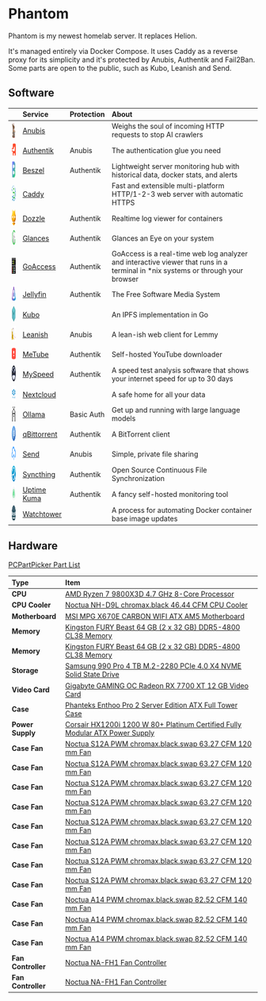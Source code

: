# Phantom

Phantom is my newest homelab server. It replaces Helion.

It's managed entirely via Docker Compose. It uses Caddy as a reverse proxy for its simplicity and it's protected by Anubis, Authentik and Fail2Ban. Some parts are open to the public, such as Kubo, Leanish and Send.

## Software

|                                                                                          | Service                                                   | Protection | About                                                                                                                            |
| :--------------------------------------------------------------------------------------: | :-------------------------------------------------------- | :--------- | :------------------------------------------------------------------------------------------------------------------------------- |
| <img alt="Anubis logo"      height="32px" src="../logos/anubis.png"      width="32px" /> | [Anubis](https://github.com/TecharoHQ/anubis)             |            | Weighs the soul of incoming HTTP requests to stop AI crawlers                                                                    |
| <img alt="Authentik logo"   height="32px" src="../logos/authentik.png"   width="32px" /> | [Authentik](https://github.com/goauthentik/authentik)     | Anubis     | The authentication glue you need                                                                                                 |
| <img alt="Beszel logo"      height="32px" src="../logos/beszel.png"      width="32px" /> | [Beszel](https://github.com/henrygd/beszel)               | Authentik  | Lightweight server monitoring hub with historical data, docker stats, and alerts                                                 |
| <img alt="Caddy logo"       height="32px" src="../logos/caddy.png"       width="32px" /> | [Caddy](https://github.com/caddyserver/caddy)             |            | Fast and extensible multi-platform HTTP/1-2-3 web server with automatic HTTPS                                                    |
| <img alt="Dozzle logo"      height="32px" src="../logos/dozzle.png"      width="32px" /> | [Dozzle](https://github.com/amir20/dozzle)                | Authentik  | Realtime log viewer for containers                                                                                               |
| <img alt="Glances logo"     height="32px" src="../logos/glances.png"     width="32px" /> | [Glances](https://github.com/nicolargo/glances)           | Authentik  | Glances an Eye on your system                                                                                                    |
| <img alt="GoAccess logo"    height="32px" src="../logos/goaccess.png"    width="32px" /> | [GoAccess](https://github.com/allinurl/goaccess)          | Authentik  | GoAccess is a real-time web log analyzer and interactive viewer that runs in a terminal in \*nix systems or through your browser |
| <img alt="Jellyfin logo"    height="32px" src="../logos/jellyfin.png"    width="32px" /> | [Jellyfin](https://github.com/jellyfin/jellyfin)          | Authentik  | The Free Software Media System                                                                                                   |
| <img alt="Kubo logo"        height="32px" src="../logos/ipfs.png"        width="32px" /> | [Kubo](https://github.com/ipfs/kubo)                      |            | An IPFS implementation in Go                                                                                                     |
| <img alt="Leanish logo"     height="32px" src="../logos/leanish.png"     width="32px" /> | [Leanish](https://github.com/NatoBoram/leanish)           | Anubis     | A lean-ish web client for Lemmy                                                                                                  |
| <img alt="MeTube logo"      height="32px" src="../logos/metube.png"      width="32px" /> | [MeTube](https://github.com/alexta69/metube)              | Authentik  | Self-hosted YouTube downloader                                                                                                   |
| <img alt="MySpeed logo"     height="32px" src="../logos/myspeed.png"     width="32px" /> | [MySpeed](https://github.com/gnmyt/myspeed)               | Authentik  | A speed test analysis software that shows your internet speed for up to 30 days                                                  |
| <img alt="Nextcloud logo"   height="32px" src="../logos/nextcloud.png"   width="32px" /> | [Nextcloud](https://github.com/nextcloud/server)          |            | A safe home for all your data                                                                                                    |
| <img alt="Ollama logo"      height="32px" src="../logos/ollama.png"      width="32px" /> | [Ollama](https://github.com/ollama/ollama)                | Basic Auth | Get up and running with large language models                                                                                    |
| <img alt="qBittorrent logo" height="32px" src="../logos/qbittorrent.png" width="32px" /> | [qBittorrent](https://github.com/qbittorrent/qBittorrent) | Authentik  | A BitTorrent client                                                                                                              |
| <img alt="Send logo"        height="32px" src="../logos/send.png"        width="32px" /> | [Send](https://gitlab.com/timvisee/send)                  | Anubis     | Simple, private file sharing                                                                                                     |
| <img alt="Syncthing logo"   height="32px" src="../logos/syncthing.png"   width="32px" /> | [Syncthing](https://github.com/syncthing/syncthing)       | Authentik  | Open Source Continuous File Synchronization                                                                                      |
| <img alt="Uptime Kuma logo" height="32px" src="../logos/uptime-kuma.png" width="32px" /> | [Uptime Kuma](https://github.com/louislam/uptime-kuma)    | Authentik  | A fancy self-hosted monitoring tool                                                                                              |
| <img alt="Watchtower logo"  height="32px" src="../logos/watchtower.png"  width="32px" /> | [Watchtower](https://github.com/containrrr/watchtower)    |            | A process for automating Docker container base image updates                                                                     |

## Hardware

[PCPartPicker Part List](https://ca.pcpartpicker.com/list/VPDrt3)

| Type               | Item                                                                                                                                                                                                                 |
| :----------------- | :------------------------------------------------------------------------------------------------------------------------------------------------------------------------------------------------------------------- |
| **CPU**            | [AMD Ryzen 7 9800X3D 4.7 GHz 8-Core Processor](https://ca.pcpartpicker.com/product/fPyH99/amd-ryzen-7-9800x3d-47-ghz-8-core-processor-100-1000001084wof)                                                             |
| **CPU Cooler**     | [Noctua NH-D9L chromax.black 46.44 CFM CPU Cooler](https://ca.pcpartpicker.com/product/KQMMnQ/noctua-nh-d9l-chromaxblack-4644-cfm-cpu-cooler-nh-d9l-chromaxblack)                                                    |
| **Motherboard**    | [MSI MPG X670E CARBON WIFI ATX AM5 Motherboard](https://ca.pcpartpicker.com/product/rmbTwP/msi-mpg-x670e-carbon-wifi-atx-am5-motherboard-mpg-x670e-carbon-wifi)                                                      |
| **Memory**         | [Kingston FURY Beast 64 GB (2 x 32 GB) DDR5-4800 CL38 Memory](https://ca.pcpartpicker.com/product/7YxRsY/kingston-fury-beast-64-gb-2-x-32-gb-ddr5-4800-cl38-memory-kf548c38bbk2-64)                                  |
| **Memory**         | [Kingston FURY Beast 64 GB (2 x 32 GB) DDR5-4800 CL38 Memory](https://ca.pcpartpicker.com/product/7YxRsY/kingston-fury-beast-64-gb-2-x-32-gb-ddr5-4800-cl38-memory-kf548c38bbk2-64)                                  |
| **Storage**        | [Samsung 990 Pro 4 TB M.2-2280 PCIe 4.0 X4 NVME Solid State Drive](https://ca.pcpartpicker.com/product/RKYmP6/samsung-990-pro-4-tb-m2-2280-pcie-40-x4-nvme-solid-state-drive-mz-v9p4t0bw)                            |
| **Video Card**     | [Gigabyte GAMING OC Radeon RX 7700 XT 12 GB Video Card](https://ca.pcpartpicker.com/product/VTFmP6/gigabyte-gaming-oc-radeon-rx-7700-xt-12-gb-video-card-gv-r77xtgaming-oc-12gd)                                     |
| **Case**           | [Phanteks Enthoo Pro 2 Server Edition ATX Full Tower Case](https://ca.pcpartpicker.com/product/FQGhP6/phanteks-enthoo-pro-2-server-edition-atx-full-tower-case-ph-es620pc_bk02)                                      |
| **Power Supply**   | [Corsair HX1200i 1200 W 80+ Platinum Certified Fully Modular ATX Power Supply](https://ca.pcpartpicker.com/product/fGgrxr/corsair-hx1200i-1200-w-80-platinum-certified-fully-modular-atx-power-supply-cp-9020281-na) |
| **Case Fan**       | [Noctua S12A PWM chromax.black.swap 63.27 CFM 120 mm Fan](https://ca.pcpartpicker.com/product/CKFXsY/noctua-nf-s12a-pwm-chromaxblackswap-633-cfm-120mm-fan-nf-s12a-pwm-chromaxblackswap)                             |
| **Case Fan**       | [Noctua S12A PWM chromax.black.swap 63.27 CFM 120 mm Fan](https://ca.pcpartpicker.com/product/CKFXsY/noctua-nf-s12a-pwm-chromaxblackswap-633-cfm-120mm-fan-nf-s12a-pwm-chromaxblackswap)                             |
| **Case Fan**       | [Noctua S12A PWM chromax.black.swap 63.27 CFM 120 mm Fan](https://ca.pcpartpicker.com/product/CKFXsY/noctua-nf-s12a-pwm-chromaxblackswap-633-cfm-120mm-fan-nf-s12a-pwm-chromaxblackswap)                             |
| **Case Fan**       | [Noctua S12A PWM chromax.black.swap 63.27 CFM 120 mm Fan](https://ca.pcpartpicker.com/product/CKFXsY/noctua-nf-s12a-pwm-chromaxblackswap-633-cfm-120mm-fan-nf-s12a-pwm-chromaxblackswap)                             |
| **Case Fan**       | [Noctua S12A PWM chromax.black.swap 63.27 CFM 120 mm Fan](https://ca.pcpartpicker.com/product/CKFXsY/noctua-nf-s12a-pwm-chromaxblackswap-633-cfm-120mm-fan-nf-s12a-pwm-chromaxblackswap)                             |
| **Case Fan**       | [Noctua S12A PWM chromax.black.swap 63.27 CFM 120 mm Fan](https://ca.pcpartpicker.com/product/CKFXsY/noctua-nf-s12a-pwm-chromaxblackswap-633-cfm-120mm-fan-nf-s12a-pwm-chromaxblackswap)                             |
| **Case Fan**       | [Noctua S12A PWM chromax.black.swap 63.27 CFM 120 mm Fan](https://ca.pcpartpicker.com/product/CKFXsY/noctua-nf-s12a-pwm-chromaxblackswap-633-cfm-120mm-fan-nf-s12a-pwm-chromaxblackswap)                             |
| **Case Fan**       | [Noctua S12A PWM chromax.black.swap 63.27 CFM 120 mm Fan](https://ca.pcpartpicker.com/product/CKFXsY/noctua-nf-s12a-pwm-chromaxblackswap-633-cfm-120mm-fan-nf-s12a-pwm-chromaxblackswap)                             |
| **Case Fan**       | [Noctua A14 PWM chromax.black.swap 82.52 CFM 140 mm Fan](https://ca.pcpartpicker.com/product/sWM323/noctua-nf-a14-pwm-chromaxblackswap-825-cfm-140mm-fan-nf-a14-pwm-chromaxblackswap)                                |
| **Case Fan**       | [Noctua A14 PWM chromax.black.swap 82.52 CFM 140 mm Fan](https://ca.pcpartpicker.com/product/sWM323/noctua-nf-a14-pwm-chromaxblackswap-825-cfm-140mm-fan-nf-a14-pwm-chromaxblackswap)                                |
| **Case Fan**       | [Noctua A14 PWM chromax.black.swap 82.52 CFM 140 mm Fan](https://ca.pcpartpicker.com/product/sWM323/noctua-nf-a14-pwm-chromaxblackswap-825-cfm-140mm-fan-nf-a14-pwm-chromaxblackswap)                                |
| **Fan Controller** | [Noctua NA-FH1 Fan Controller](https://ca.pcpartpicker.com/product/mHYRsY/noctua-na-fh1-fan-controller-na-fh1)                                                                                                       |
| **Fan Controller** | [Noctua NA-FH1 Fan Controller](https://ca.pcpartpicker.com/product/mHYRsY/noctua-na-fh1-fan-controller-na-fh1)                                                                                                       |
